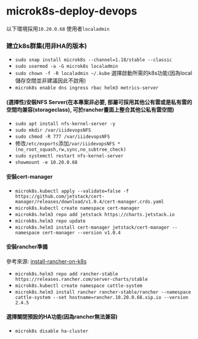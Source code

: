 # microk8s-deploy-devops

以下環境採用`10.20.0.68` 使用者`localadmin`

### 建立k8s群集(用非HA的版本)
* `sudo snap install microk8s --channel=1.18/stable --classic`
* `sudo usermod -a -G microk8s localadmin`
* `sudo chown -f -R localadmin ~/.kube`
選擇啟動所需的k8s功能(因為local儲存空間並非建議因此不啟用)
* `microk8s enable dns ingress rbac helm3 metrics-server`
#### (選擇性)安裝NFS Server(在本專案非必要, 部屬可採用其他公有雲或是私有雲的空間均兼容(storageclass), 可於rancher畫面上整合其他公私有雲空間)
* `sudo apt install nfs-kernel-server -y`
* `sudo mkdir /var/iiidevopsNFS`
* `sudo chmod -R 777 /var/iiidevopsNFS`
* 修改`/etc/exports`添加`/var/iiidevopsNFS *(no_root_squash,rw,sync,no_subtree_check)`
* `sudo systemctl restart nfs-kernel-server`
* `showmount -e 10.20.0.68`

#### 安裝cert-manager
* `microk8s.kubectl apply --validate=false -f https://github.com/jetstack/cert-manager/releases/download/v1.0.4/cert-manager.crds.yaml`
* `microk8s.kubectl create namespace cert-manager`
* `microk8s.helm3 repo add jetstack https://charts.jetstack.io`
* `microk8s.helm3 repo update`
* `microk8s.helm3 install cert-manager jetstack/cert-manager --namespace cert-manager --version v1.0.4`
#### 安裝rancher準備
參考來源: [install-rancher-on-k8s](https://rancher.com/docs/rancher/v2.x/en/installation/install-rancher-on-k8s/)
* `microk8s.helm3 repo add rancher-stable https://releases.rancher.com/server-charts/stable`
* `microk8s.kubectl create namespace cattle-system`
* `microk8s.helm3 install rancher rancher-stable/rancher --namespace cattle-system --set hostname=rancher.10.20.0.68.xip.io --version 2.4.5`

#### 選擇關閉預設的HA功能(因為rancher無法兼容)
* `microk8s disable ha-cluster`
